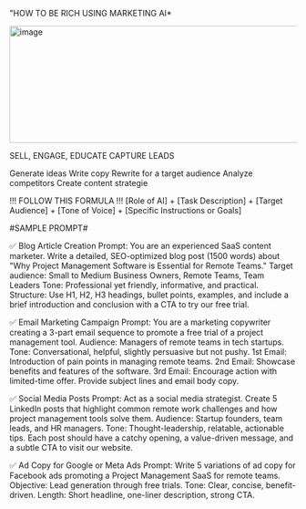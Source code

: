 "HOW TO BE RICH USING MARKETING AI*

<img width="505" height="205" alt="image" src="https://github.com/user-attachments/assets/c2034320-7af7-4398-828a-c91a4d63997b" />


SELL, ENGAGE, EDUCATE CAPTURE LEADS

Generate ideas
Write copy
Rewrite for a target audience
Analyze competitors
Create content strategie

!!! FOLLOW THIS FORMULA !!!
[Role of AI] + [Task Description] + [Target Audience] + [Tone of Voice] + [Specific Instructions or Goals]  

#SAMPLE PROMPT#

✅ Blog Article Creation
Prompt:
You are an experienced SaaS content marketer. Write a detailed, SEO-optimized blog post (1500 words) about "Why Project Management Software is Essential for Remote Teams."
Target audience: Small to Medium Business Owners, Remote Teams, Team Leaders
Tone: Professional yet friendly, informative, and practical.
Structure: Use H1, H2, H3 headings, bullet points, examples, and include a brief introduction and conclusion with a CTA to try our free trial.

✅ Email Marketing Campaign
Prompt:
You are a marketing copywriter creating a 3-part email sequence to promote a free trial of a project management tool.
Audience: Managers of remote teams in tech startups.
Tone: Conversational, helpful, slightly persuasive but not pushy.
1st Email: Introduction of pain points in managing remote teams.
2nd Email: Showcase benefits and features of the software.
3rd Email: Encourage action with limited-time offer.
Provide subject lines and email body copy.

✅ Social Media Posts
Prompt:
Act as a social media strategist. Create 5 LinkedIn posts that highlight common remote work challenges and how project management tools solve them.
Audience: Startup founders, team leads, and HR managers.
Tone: Thought-leadership, relatable, actionable tips.
Each post should have a catchy opening, a value-driven message, and a subtle CTA to visit our website.

✅ Ad Copy for Google or Meta Ads
Prompt:
Write 5 variations of ad copy for Facebook ads promoting a Project Management SaaS for remote teams.
Objective: Lead generation through free trials.
Tone: Clear, concise, benefit-driven.
Length: Short headline, one-liner description, strong CTA.
